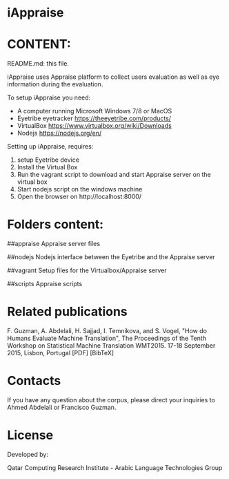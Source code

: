 # iAppraise

CONTENT:
========
README.md: this file.

iAppraise uses Appraise platform to collect users evaluation as well as eye information during the evaluation.

To setup iAppraise you need:

- A computer running Microsoft Windows 7/8 or MacOS
- Eyetribe eyetracker https://theeyetribe.com/products/
- VirtualBox https://www.virtualbox.org/wiki/Downloads
- Nodejs https://nodejs.org/en/
	
Setting up iAppraise, requires:

1. setup Eyetribe device 
2. Install the Virtual Box
3. Run the vagrant script to download and start Appraise server on the virtual box
4. Start nodejs script on the windows machine
5. Open the browser on http://localhost:8000/ 


Folders content:
================

##appraise
Appraise server files

##nodejs
Nodejs interface between the Eyetribe and the Appraise server

##vagrant
Setup files for the Virtualbox/Appraise server

##scripts
Appraise scripts


Related publications
====================

F. Guzman, A. Abdelali, H. Sajjad, I. Temnikova, and S. Vogel, "How do Humans Evaluate Machine Translation", The Proceedings of the Tenth Workshop on Statistical Machine Translation WMT2015. 17-18 September 2015, Lisbon, Portugal  [PDF] [BibTeX]

Contacts
=========

If you have any question about the corpus, please direct your inquiries to Ahmed Abdelali or Francisco Guzman.


License
=========

Developed by:

Qatar Computing Research Institute - 
Arabic Language Technologies Group 
